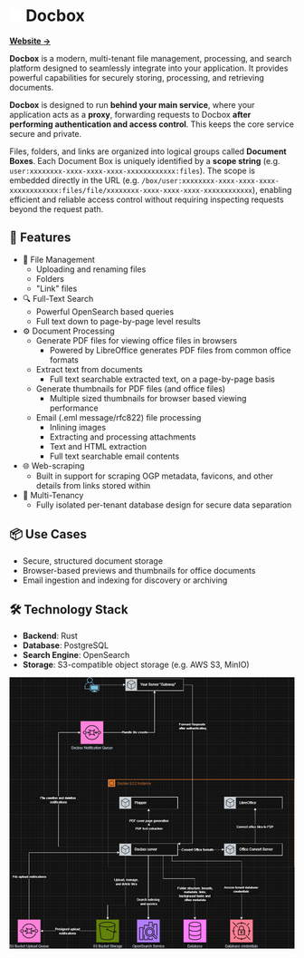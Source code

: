 

<h1> 
<img src="assets/box.svg" width="22px" height="22px" />
Docbox 
</h1>

[**Website →**](https://docbox-nz.pages.dev/)

**Docbox** is a modern, multi-tenant file management, processing, and search platform designed to seamlessly integrate into your application. It provides powerful capabilities for securely storing, processing, and retrieving documents.

**Docbox** is designed to run **behind your main service**, where your application acts as a **proxy**, forwarding requests to Docbox **after performing authentication and access control**. This keeps the core service secure and private.

Files, folders, and links are organized into logical groups called **Document Boxes**. Each Document Box is uniquely identified by a **scope string** (e.g. `user:xxxxxxxx-xxxx-xxxx-xxxx-xxxxxxxxxxxx:files`). The scope is embedded directly in the URL (e.g. `/box/user:xxxxxxxx-xxxx-xxxx-xxxx-xxxxxxxxxxxx:files/file/xxxxxxxx-xxxx-xxxx-xxxx-xxxxxxxxxxxx`), enabling efficient and reliable access control without requiring inspecting requests beyond the request path.


## 🚀 Features

- 📂 File Management
  - Uploading and renaming files
  - Folders 
  - "Link" files
- 🔍 Full-Text Search
  - Powerful OpenSearch based queries
  - Full text down to page-by-page level results
- ⚙️ Document Processing
  - Generate PDF files for viewing office files in browsers
    - Powered by LibreOffice generates PDF files from common office formats
  - Extract text from documents
    - Full text searchable extracted text, on a page-by-page basis
  - Generate thumbnails for PDF files (and office files)
    - Multiple sized thumbnails for browser based viewing performance
  - Email (.eml message/rfc822) file processing
    - Inlining images 
    - Extracting and processing attachments
    - Text and HTML extraction
    - Full text searchable email contents
- 🌐 Web-scraping 
  - Built in support for scraping OGP metadata, favicons, and other details from links stored within 
- 🏢 Multi-Tenancy 
  - Fully isolated per-tenant database design for secure data separation

## 📦 Use Cases

- Secure, structured document storage
- Browser-based previews and thumbnails for office documents
- Email ingestion and indexing for discovery or archiving

## 🛠️ Technology Stack

- **Backend**: Rust
- **Database**: PostgreSQL
- **Search Engine**: OpenSearch
- **Storage**: S3-compatible object storage (e.g. AWS S3, MinIO)

![Docbox Diagram](docbox.drawio.png)
